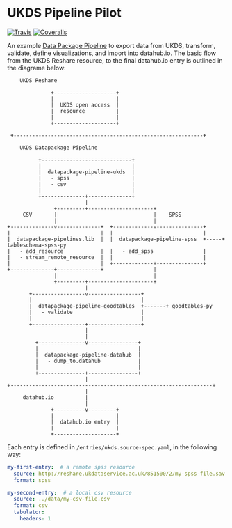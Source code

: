 # UKDS Pipeline Pilot

[![Travis](https://img.shields.io/travis/frictionlessdata/pilot-ukds/master.svg)](https://travis-ci.org/frictionlessdata/pilot-ukds)
[![Coveralls](http://img.shields.io/coveralls/frictionlessdata/pilot-ukds.svg?branch=master)](https://coveralls.io/r/frictionlessdata/pilot-ukds?branch=master)

An example [Data Package Pipeline](https://github.com/frictionlessdata/datapackage-pipelines/) to export data from UKDS, transform, validate, define visualizations, and import into datahub.io. The basic flow from the UKDS Reshare resource, to the final datahub.io entry is outlined in the diagrame below:

```
    UKDS Reshare

              +--------------------+
              |                    |
              |  UKDS open access  |
              |  resource          |
              |                    |
              +--------------------+

 +-------------------------------------------------------------+

    UKDS Datapackage Pipeline

          +-----------------------------+
          |                             |
          |  datapackage-pipeline-ukds  |
          |   - spss                    |
          |   - csv                     |
          |                             |
          +--------------+--------------+
                         |
               +---------+---------------------+
     CSV       |                               |    SPSS
               |                               |
+--------------v--------------+  +-------------v---------------+
|                             |  |                             |
|  datapackage-pipelines.lib  |  |  datapackage-pipeline-spss  +-----+ tableschema-spss-py
|   - add_resource            |  |   - add_spss                |
|   - stream_remote_resource  |  |                             |
|                             |  +-------------+---------------+
+--------------+--------------+                |
               |                               |
               +---------+---------------------+
                         |
       +-----------------v-----------------+
       |                                   |
       |  datapackage-pipeline-goodtables  +-------+ goodtables-py
       |   - validate                      |
       |                                   |
       +-----------------+-----------------+
                         |
                         |
         +---------------v----------------+
         |                                |
         |  datapackage-pipeline-datahub  |
         |   - dump_to.datahub            |
         |                                |
         +---------------+----------------+
                         |
+-----------------------------------------------------------------+
                         |
     datahub.io          |
                         |
              +----------v---------+
              |                    |
              |  datahub.io entry  |
              |                    |
              +--------------------+
```

Each entry is defined in `/entries/ukds.source-spec.yaml`, in the following way:

```yml
my-first-entry:  # a remote spss resource
  source: http://reshare.ukdataservice.ac.uk/851500/2/my-spss-file.sav
  format: spss

my-second-entry:  # a local csv resource
  source: ../data/my-csv-file.csv
  format: csv
  tabulator:
    headers: 1
```
